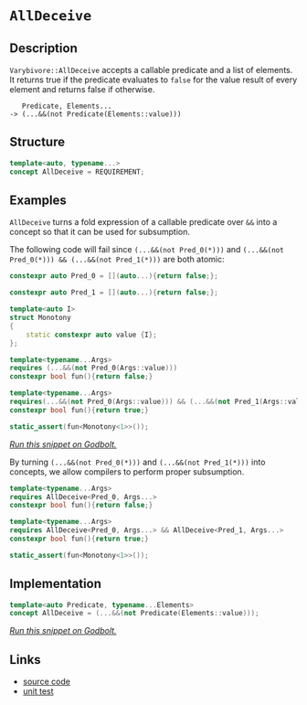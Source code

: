 <!-- Copyright 2024 Feng Mofan
SPDX-License-Identifier: Apache-2.0 -->

# `AllDeceive`

## Description

`Varybivore::AllDeceive` accepts a callable predicate and a list of elements.
It returns true if the predicate evaluates to `false` for the value result of every element and returns false if otherwise.

<pre><code>   Predicate, Elements...
-> (...&&(not Predicate(Elements::value)))</code></pre>

## Structure

```C++
template<auto, typename...>
concept AllDeceive = REQUIREMENT;
```

## Examples

`AllDeceive` turns a fold expression of a callable predicate over `&&` into a concept so that it can be used for subsumption.

The following code will fail since `(...&&(not Pred_0(*)))` and `(...&&(not Pred_0(*))) && (...&&(not Pred_1(*)))` are both atomic:

```C++
constexpr auto Pred_0 = [](auto...){return false;};

constexpr auto Pred_1 = [](auto...){return false;};

template<auto I>
struct Monotony
{
    static constexpr auto value {I};
};

template<typename...Args>
requires (...&&(not Pred_0(Args::value)))
constexpr bool fun(){return false;}

template<typename...Args>
requires(...&&(not Pred_0(Args::value))) && (...&&(not Pred_1(Args::value)))
constexpr bool fun(){return true;}

static_assert(fun<Monotony<1>>());
```

[*Run this snippet on Godbolt.*](https://godbolt.org/#z:OYLghAFBqd5QCxAYwPYBMCmBRdBLAF1QCcAaPECAMzwBtMA7AQwFtMQByARg9KtQYEAysib0QXACx8BBAKoBnTAAUAHpwAMvAFYTStJg1DIApACYAQuYukl9ZATwDKjdAGFUtAK4sGIAMwArKSuADJ4DJgAcj4ARpjEEgCcpAAOqAqETgwe3r4BwemZjgLhkTEs8YlcKXaYDtlCBEzEBLk%2BfkG2mPYlDE0tBGXRcQnJts2t7fldCpNDESOVYzUAlLaoXsTI7BxoDHOYqqnEANRMXkSnysSY6AD6Gqcm/gAiz4FWga8QF0QAdIDViYAOwWW4ELYMU5UMRKF5WEGvBEmDQAQVRaP2h2OZz%2BqGutweXGebw%2BXx%2B%2BMB/2BYIhUJhcMwKKRKPRmIImBYqQMnJebnxpwAki9sJi5sQvA5TgBZASoIgMACemNBVnRp01pzmTEcyFO2M5uPOlwJADcxF5MM8wSLWf51Rj7Y6OVyebrmf43AQlalGKxMNS0cRgApRZjbgBHLx4W4KU4QanmABsKYgDAVhLujwgwdDIBAFu8mFWpcxhqOJ1OsVQnhhXgYEFp4MwkOI0NhtHhDtByPZ6M53N5nu9vv9bCDIbD/jF6KjMbjicBKbTGYIWYeGlzU4LRatpdWzzMqePCaTx9XmZu2a42/zhctJbL6IrxprdaoDabavp7dOBElT1ET7DF0R1PV7iYBQlFaagG35OU1wEFUvS4cMZybYEHQ4dZaE4QJeD8DgtFIVBODcaxrG1TZtmtcx/B4UgCE0HD1gAaxAQJk3%2BAAOZMpECEFk0kJJ/CEsx/H0ThJF4FgJA0DRSCIkiyI4XgFBARTmOInDSDgWAYEQEBNgIVJLnISg0G5OgEiiANOFUPiAFphNOYBkH1KR/jMXg7kIEg8HQPR%2BEEEQxHYKQZEERQVHUHTSF0LhSAAd2IJhUk4HhcPwwiWNIzgAHlLjM9dUCoU5HOTFzJDcjzTi8swEw8az6DOeiuFWXhtK0dYICQKzUhssgKAgAahpAYApDMPg6E5YgNIgWI8tiCIWiVTLeBW5hiCVArYm0eptMYqy2EEAqGFodb4qwWIvGAAVaC7DbSCwFhDGAcRrtjQ68DNTANPio56kuXZGIiTk8Pi2g8FiNKdo8LA8oAvA5O4Xg/uIGslFeLl3uhowWPWKgDFDAA1PBMGSgq/SIxiQuEURxEi%2BmYrUPLEv0d6UEoyx9BhjTIHWVBUj6AGnLmdAXleUxLGsMwVIx4hAv%2B%2BB1jqBpnAgVxpj8JKwkWCoqj0IosgEHXjYyU2GGGQ2Vm6XpGnmc2kvVvoBlaG3RmqCZBmdn2PYNr2JDVmidmDqSOAIpS8tUirnNc9zPMkbyE1wfy2okjqusJ9YEEwJgsESJtSA4yR/H%2BUSQUkDRJDMSRkwUriUkhmTSDkhj/n45MeKSHiuGTQJJC4QJROTaP4tU9TNKYwm9MMvrjOK8yRrG1q7LYTgWhYM0QScpgDQMIx6qSf4uH%2BEi/KIJWgqS%2BmwqZ6QWaUNn4t0abUvSjbssj3KJ8KpfSrlS3jvPeB93rH1PufJqqAWoJCPP4MwnUZ46V6v1GBg1WoWVGug8awDd7IEPpNJIXBFI0FoHNBaS14pbTWs9GhO09oHQcM9E6jACDnUunlG6d0HpPTRi9XGRhPokXwLcBof0AYX1UMDTkz1wY9DytDWGa0Ea7BIsjVGjEMZY0wDjN6QiIigBQXwEmChyaU2powZ6d9GYRUfrIVmcUSJv05gTGWVheZKIFsXYWotODiwIJLN47i5YKwSNfFWgt7Y/U1trTwHQ9D63KEHJKJs%2Bh%2BzSdkT2yxvau0dr7eJ%2BQXY9Bif0eY2SjYuydoU3W/sFjJJyeHBQocIrfyjspXgsc8GgIIeAmokCngQDTlfeBWdkE9VzvnQulBv6t3bifGuIIR4ghBP4Wu9ch7jxUpwKeWlZ76SMiZEqWDV62XshwLerkWAKDNPqM0/ThxzF8vgK%2BgVgqyHvnYqK8hn5OJ0AEFKaUMpozab/bZHAiqmUuKcMq5xiAsCuTcu5DyPRzGgbAjO/h/BIO6rpBepzhqWRwa1QsyBUipHuPcpI9xHkEEgvC4SM1yEJEoctVaO06Hst2vtQ6LCYGnXYRdK6IjMC3XumIPhjFXp4zUbwURP0JF5SBsgEGcjBAKKhjDOGSpVFIyVpo9GCQdF6LxoY2exMmBkwplTGm1iPm2IkPY6Kvz2YAsIdzWWnj%2Baq1IiLbIAMAD0EsPUeIsPLTpitlbeLViUjWfgtYMHcDUxJiaKl20yWbZNqTLZ9DTbk2Nbtql5FqXkgQ7t6lLEqXUv2OoA4NMqSHLYYcOoR3aTHTgcKEU1Wubc04VL/i0tTi8kgoycU51IHnAuYxi4t1kiAMwJ8sWBECDXEhGgsVCR4lszpOzbDT1xaWEuIAy6n38DxQeEkV3JgkkJCO/gwU7rUuM1iEcfLbvyk%2Bg96wMaZGcJIIAA)

By turning `(...&&(not Pred_0(*)))` and `(...&&(not Pred_1(*)))` into concepts, we allow compilers to perform proper subsumption.

```C++
template<typename...Args>
requires AllDeceive<Pred_0, Args...>
constexpr bool fun(){return false;}

template<typename...Args>
requires AllDeceive<Pred_0, Args...> && AllDeceive<Pred_1, Args...>
constexpr bool fun(){return true;}

static_assert(fun<Monotony<1>>());
```

## Implementation

```C++
template<auto Predicate, typename...Elements>
concept AllDeceive = (...&&(not Predicate(Elements::value)));
```

[*Run this snippet on Godbolt.*](https://godbolt.org/#z:OYLghAFBqd5QCxAYwPYBMCmBRdBLAF1QCcAaPECAMzwBtMA7AQwFtMQByARg9KtQYEAysib0QXACx8BBAKoBnTAAUAHpwAMvAFYTStJg1DIApACYAQuYukl9ZATwDKjdAGFUtAK4sGIAGxmpK4AMngMmAByPgBGmMQgQQAOqAqETgwe3r4ByanpAmER0SxxCUF2mA4ZQgRMxARZPn6Btpj2jgK19QRFUbHxibZ1DU05rQojveH9pYNmAJS2qF7EyOwcBJgsSQZbJgDMbkxeRADUysSY%2BKJbpGcEAJ5JjKyYAHSf2PRsggqH2BMGgAgmgGOskgQzsDaLQACJVTB4ABumDOhzhZwgn3e5n8eIgDFQUMu1zwt0wEG%2B20YBAUIBAyLEXkwCzZhysIKBwIA9AAqAWCoXCnnc/mCs4AFUwkwUZyFopB4uFKoFiuB3LBk0wqiSxDOJ3OpPQAH0NOiDpiTABWKzWuEQQ2oHELEwAdgsVwIqwYZyoYiUHPdcKDXJBWq2uv1TouV1NXAtVttNodTpd7s9mG9xF9/togYOVjdIcL3O5Wx2e0wh2Op1QZwAkgDuZNiF4HGcALICYkCR5lj3cs7Ds6TJiOZBnCM6vUGutnJneNEZpvF0MatelsPAiu7cfVo5PF7MNg44HEYD/A6AkFXACOXjwVzlMPhiJRB7cxrN93Pl5xzbhgI2pRmcMSoJ4fpeAwECuh6Xo%2Bn6AYHkWIbbruVY1kerynp8f5Xje56YA%2BT4ytCsIIusH41t%2BGi/heCgAde6JmPirHkW%2BVGojRcYmlw9H/p8gGgsBkazuBkFUNBsEZghOYPG2KHBmWIJjhOJpMAoSgNNQ0E1t2RJEAw/ZHFwzbXrBrqFhwSy0Jw1q8H4HBaKQqCcG41jWKOKxrMuZgHDwpAEJoNlLAA1iA1qSO8GiSFwboHBo1oaKxgQABxpfonCSLwLASBodFOS5bkcLw9J0cFzk2aQcCwDAiAgCsBBJKc5CUGgOx0PEkRvJwqhpf4AC0/iSGcwDIJOUjvGYvBkkQxB4Ogej8IIIhiOwUgyIIigqOoVWkLo/EAO7EEwSScDwtn2Y5IWuZwADypwtVCqBUGc/VDSNY0TWcU1mFiHidfQ%2BrmAFCy8JVWhLBASAdUkXVkBQEBwwjIDAFIQQ0LQWzEPSEAxLdMThPUjwXbwRPMMQjz3TE2hVJVgUdb8BD3QwtCk/tWAxF4wDHLC9LcLwWAsIYwDiJzpHVKiAsuTqVSnBsgXhFsdn7bQeAxKdVMeFgt0EAteWC6QqLEOBSgIiLRjq0YIVLFQBiXgAangmBHfdx5k1twiiOIm0rfIShqLdh36KLKCeZY%2Bga/SkBLKgkIZALg2TOgGKmJY1hmMVJsLVgMewW0HQZC4DDuJ4zR6KEMwlGUegpGknSZOXOT8fXBQMH0NeDPxlTVF0UxjH4PftPTNRTJ3AwJD3A/N0Pww9BPcxT0sCg%2BesEhXRwDmkEVvAle9A3DaN42TdF/1Uvg80sWDEO20sCCYEwWAJAXEWSAc7wAJwHG6kixWYkh/AFWtP4T%2BWUOA5VIHlAK7x/BcH8GlT%2BaV4FRS4Nab%2B/gd63RKmVEAFVbY1XqjDRqT1WpIxRsDHqbBOD1BYMiN0g0mBTgMEYX6n93hcBirNS%2BJBFrLVkGtX20h/Y7SDvtXQQQTpnTJpvbeu87ocEes1U4ZxXoGmIHQhhTDkAsOAGwjhMUAaoCBvEa%2Bixb5VWhrDYx8NgZtWRjY1GtD6GDR0aLLgn8uB0SxjjPGBN9oUxJp7QJVMaZ0wcJ7JmtJWbs1ulzHmfN8ye2FqLcWLl8BXCljKW6ctkAK09srdot11aaxJjrDYLl9Z4ENoFE2ZtMAW1SeEUAli%2BAOwUM7V27tGCe39oIjawjZCiL2i5CRocbbpysJHEp%2Bc44J2ApwZOBBU6WkmZnbO8Rc7ZNjoXUezgICuEHpXUui9a6t3yI3I55yG4ZFOd3XZfcGDdFGLPPQvdG7POmMUSebyZ7ZDnmOBodzl7LFWOvLgsibr7X3s4rRzDRb6M4eaC%2BhASDXwhRYqG99H7P0oJvSB0D2GxTdOgt0CVJAAJGvxeRODbB4KCgQ2qDUmrPXsRQ7qvUOC0K%2BiwBQyJJzIg8e8KskxuGotzvw1aPsBle2GcHEABxSBSPOoLSFWDoUPVIS9N63LRq8v5QuIVIqoQQEBrY0xoMDjgwZa04h7LEbtUccDRkyAkhJBNIKz%2BJpjUaQ0SNPgdBfGUH8S5EJHNAphrCfTSJxjmYxI5ukzA3NeZiCSUbFJVsKlC0lo4aWOTVDyy2AUwQRS1Yay1o8cpesDaezqakBp2wmk21afbJgTsXZuw9kbPp0qJCDO2oHEZOgFXjOMBHGwMz4BzMbgLHkKdw4Z0sFnPeOdFrbILu84uBzS5XOCCc6uPzrnt13W3RuwK3kj0eZ83dm7%2B4LwPUvX5PQb3jwfWclea8NpqppZwdRLAeV8oFUa/ckwsS4HFei61kNQqkAfk/QYBdVYEsSOwg4BxrTJTigVNDboEHquKpwXB%2BDLHhRAJIa0X9rRpVYp/SQn8Eo/y4Iq1WBwoUEdKjarF4CZr4b3oRzjMGTZpGcJIIAA)

## Links

- [source code](../../../../conceptrodon/varybivore/concepts/all_deceive.hpp)
- [unit test](../../../../tests/unit/concepts/varybivore/all_deceive.test.hpp)
